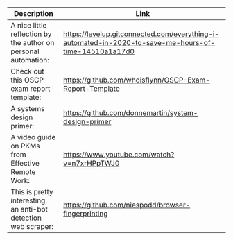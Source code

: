 Description | Link
------------ | ------------
A nice little reflection by the author on personal automation: | https://levelup.gitconnected.com/everything-i-automated-in-2020-to-save-me-hours-of-time-14510a1a17d0
Check out this OSCP exam report template: | https://github.com/whoisflynn/OSCP-Exam-Report-Template
A systems design primer: | https://github.com/donnemartin/system-design-primer
A video guide on PKMs from Effective Remote Work: | https://www.youtube.com/watch?v=n7xrHPpTWJ0
This is pretty interesting, an anti-bot detection web scraper: | https://github.com/niespodd/browser-fingerprinting
